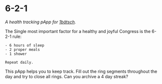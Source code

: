 # 6-2-1
*A health tracking pApp for  [1bätsch](https://github.com/1baetsch/1baetsch).*

The Single most important factor for a healthy and joyful Congress is the 6-2-1 rule:

```
- 6 hours of sleep
- 2 proper meals
- 1 shower

Repeat daily.
```

This pApp helps you to keep track. Fill out the ring segments throughout the day and try to close all rings. Can you archive a 4 day streak?
